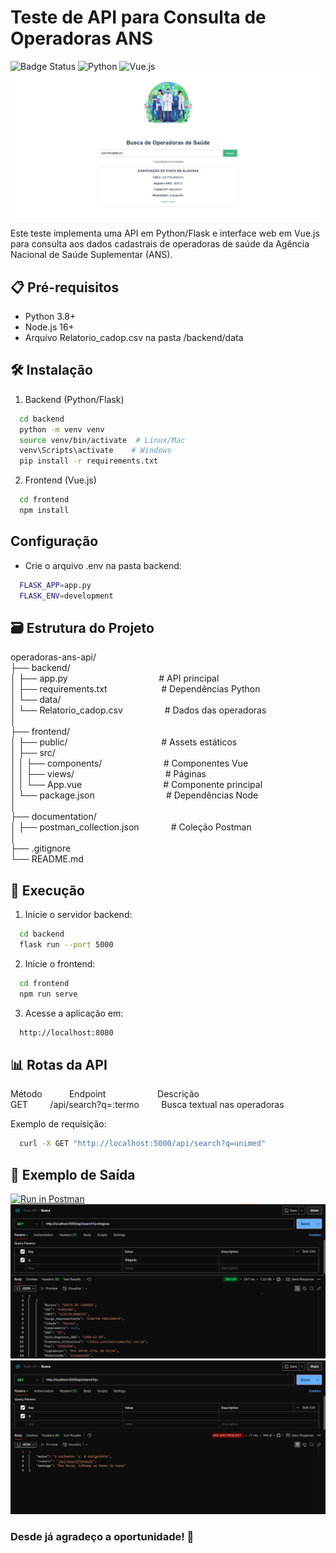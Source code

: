 # Teste de API para Consulta de Operadoras ANS

![Badge Status](https://img.shields.io/badge/status-conclu%C3%ADdo-brightgreen)
![Python](https://img.shields.io/badge/Python-3.8%2B-blue)
![Vue.js](https://img.shields.io/badge/Vue.js%2B-green)
![status 200OK](./frontend/src/assets/image3.png)

Este teste implementa uma API em Python/Flask e interface web em Vue.js para consulta aos dados cadastrais de operadoras de saúde da Agência Nacional de Saúde Suplementar (ANS).

## 📋 Pré-requisitos

- Python 3.8+
- Node.js 16+
- Arquivo Relatorio_cadop.csv na pasta /backend/data

## 🛠️ Instalação

1. Backend (Python/Flask)

```bash
  cd backend
  python -m venv venv
  source venv/bin/activate  # Linux/Mac
  venv\Scripts\activate    # Windows
  pip install -r requirements.txt
```

2. Frontend (Vue.js)

```bash
  cd frontend
  npm install
```

## Configuração

- Crie o arquivo .env na pasta backend:

```bash
  FLASK_APP=app.py
  FLASK_ENV=development
```

## 🗃️ Estrutura do Projeto

operadoras-ans-api/</br>
├── backend/</br>
│ ├── app.py &nbsp;&nbsp;&nbsp;&nbsp;&nbsp;&nbsp;&nbsp;&nbsp;&nbsp;&nbsp;&nbsp;&nbsp;&nbsp;&nbsp;&nbsp;&nbsp;&nbsp;&nbsp;&nbsp;&nbsp;&nbsp;&nbsp;&nbsp;&nbsp;&nbsp;&nbsp;&nbsp;&nbsp;&nbsp;&nbsp;&nbsp;&nbsp;&nbsp;&nbsp;&nbsp;&nbsp;# API principal</br>
│ ├── requirements.txt &nbsp;&nbsp;&nbsp;&nbsp;&nbsp;&nbsp;&nbsp;&nbsp;&nbsp;&nbsp;&nbsp;&nbsp;&nbsp;&nbsp;&nbsp;&nbsp;&nbsp;&nbsp;&nbsp;&nbsp;&nbsp;# Dependências Python</br>
│ └── data/</br>
│ └── Relatorio_cadop.csv &nbsp;&nbsp;&nbsp;&nbsp;&nbsp;&nbsp;&nbsp;&nbsp;&nbsp;&nbsp;&nbsp;&nbsp;&nbsp;&nbsp;&nbsp;&nbsp;# Dados das operadoras</br>
│</br>
├── frontend/</br>
│ ├── public/&nbsp;&nbsp;&nbsp;&nbsp;&nbsp;&nbsp;&nbsp;&nbsp;&nbsp;&nbsp;&nbsp;&nbsp;&nbsp;&nbsp;&nbsp;&nbsp;&nbsp;&nbsp;&nbsp;&nbsp;&nbsp;&nbsp;&nbsp;&nbsp;&nbsp;&nbsp;&nbsp;&nbsp;&nbsp;&nbsp;&nbsp;&nbsp;&nbsp;&nbsp;&nbsp;&nbsp;&nbsp;&nbsp;# Assets estáticos</br>
│ ├── src/</br>
│ │ ├── components/ &nbsp;&nbsp;&nbsp;&nbsp;&nbsp;&nbsp;&nbsp;&nbsp;&nbsp;&nbsp;&nbsp;&nbsp;&nbsp;&nbsp;&nbsp;&nbsp;&nbsp;&nbsp;&nbsp;&nbsp;&nbsp;&nbsp;&nbsp;&nbsp;# Componentes Vue</br>
│ │ ├── views/ &nbsp;&nbsp;&nbsp;&nbsp;&nbsp;&nbsp;&nbsp;&nbsp;&nbsp;&nbsp;&nbsp;&nbsp;&nbsp;&nbsp;&nbsp;&nbsp;&nbsp;&nbsp;&nbsp;&nbsp;&nbsp;&nbsp;&nbsp;&nbsp;&nbsp;&nbsp;&nbsp;&nbsp;&nbsp;&nbsp;&nbsp;&nbsp;&nbsp;&nbsp;&nbsp;&nbsp;# Páginas</br>
│ │ └── App.vue&nbsp;&nbsp;&nbsp;&nbsp;&nbsp;&nbsp;&nbsp;&nbsp;&nbsp;&nbsp;&nbsp;&nbsp;&nbsp;&nbsp;&nbsp;&nbsp;&nbsp;&nbsp;&nbsp;&nbsp;&nbsp;&nbsp;&nbsp;&nbsp; &nbsp;&nbsp;&nbsp;&nbsp;&nbsp;&nbsp;&nbsp;&nbsp;# Componente principal</br>
│ └── package.json&nbsp;&nbsp;&nbsp;&nbsp;&nbsp;&nbsp;&nbsp;&nbsp;&nbsp;&nbsp;&nbsp;&nbsp;&nbsp;&nbsp;&nbsp;&nbsp;&nbsp;&nbsp;&nbsp;&nbsp;&nbsp;&nbsp;&nbsp;&nbsp;&nbsp;&nbsp;&nbsp;&nbsp; # Dependências Node</br>
│</br>
├── documentation/</br>
│ ├── postman_collection.json&nbsp;&nbsp;&nbsp;&nbsp;&nbsp;&nbsp;&nbsp;&nbsp;&nbsp;&nbsp;&nbsp;&nbsp; # Coleção Postman</br>
│</br>
├── .gitignore</br>
└── README.md</br>

## 🚀 Execução

1. Inicie o servidor backend:

```bash
  cd backend
  flask run --port 5000
```

2. Inicie o frontend:

```bash
  cd frontend
  npm run serve
```

3. Acesse a aplicação em:

```bash
  http://localhost:8080
```

## 📊 Rotas da API

Método&nbsp;&nbsp;&nbsp;&nbsp;&nbsp;&nbsp;&nbsp;&nbsp;&nbsp;&nbsp; Endpoint&nbsp;&nbsp;&nbsp;&nbsp;&nbsp;&nbsp;&nbsp;&nbsp;&nbsp;&nbsp;&nbsp;&nbsp;&nbsp;&nbsp;&nbsp;&nbsp;&nbsp;&nbsp;&nbsp;&nbsp; Descrição</br>
GET &nbsp;&nbsp;&nbsp;&nbsp;&nbsp;&nbsp;&nbsp;&nbsp;/api/search?q=:termo&nbsp;&nbsp;&nbsp;&nbsp;&nbsp;&nbsp;&nbsp;&nbsp; Busca textual nas operadoras

Exemplo de requisição:

```bash
  curl -X GET "http://localhost:5000/api/search?q=unimed"
```

## 📌 Exemplo de Saída

[![Run in Postman](https://run.pstmn.io/button.svg)](https://api.postman.com/collections/22880918-c6ea7b57-92f1-4ac0-b621-bdf13027de65?access_key=PMAT-01JQHSQJRYYDD9YPGRKM3Z8STP)
![status 200OK](./frontend/src/assets/image.png)
![400BAD REQUEST](./frontend/src/assets/image1.png)

### Desde já agradeço a oportunidade! 🚀
